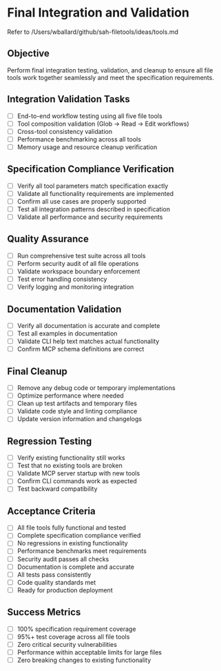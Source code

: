 # Final Integration and Validation

Refer to /Users/wballard/github/sah-filetools/ideas/tools.md

## Objective
Perform final integration testing, validation, and cleanup to ensure all file tools work together seamlessly and meet the specification requirements.

## Integration Validation Tasks
- [ ] End-to-end workflow testing using all five file tools
- [ ] Tool composition validation (Glob → Read → Edit workflows)
- [ ] Cross-tool consistency validation
- [ ] Performance benchmarking across all tools
- [ ] Memory usage and resource cleanup verification

## Specification Compliance Verification
- [ ] Verify all tool parameters match specification exactly
- [ ] Validate all functionality requirements are implemented
- [ ] Confirm all use cases are properly supported
- [ ] Test all integration patterns described in specification
- [ ] Validate all performance and security requirements

## Quality Assurance
- [ ] Run comprehensive test suite across all tools
- [ ] Perform security audit of all file operations
- [ ] Validate workspace boundary enforcement
- [ ] Test error handling consistency
- [ ] Verify logging and monitoring integration

## Documentation Validation
- [ ] Verify all documentation is accurate and complete
- [ ] Test all examples in documentation
- [ ] Validate CLI help text matches actual functionality
- [ ] Confirm MCP schema definitions are correct

## Final Cleanup
- [ ] Remove any debug code or temporary implementations
- [ ] Optimize performance where needed
- [ ] Clean up test artifacts and temporary files
- [ ] Validate code style and linting compliance
- [ ] Update version information and changelogs

## Regression Testing
- [ ] Verify existing functionality still works
- [ ] Test that no existing tools are broken
- [ ] Validate MCP server startup with new tools
- [ ] Confirm CLI commands work as expected
- [ ] Test backward compatibility

## Acceptance Criteria
- [ ] All file tools fully functional and tested
- [ ] Complete specification compliance verified
- [ ] No regressions in existing functionality
- [ ] Performance benchmarks meet requirements
- [ ] Security audit passes all checks
- [ ] Documentation is complete and accurate
- [ ] All tests pass consistently
- [ ] Code quality standards met
- [ ] Ready for production deployment

## Success Metrics
- [ ] 100% specification requirement coverage
- [ ] 95%+ test coverage across all file tools
- [ ] Zero critical security vulnerabilities
- [ ] Performance within acceptable limits for large files
- [ ] Zero breaking changes to existing functionality